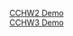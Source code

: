 [CCHW2 Demo](https://drive.google.com/file/d/1aOtYXBdal7HHU4VzDzQskR-OKV43HOKF/view?usp=share_link) \
[CCHW3 Demo](https://drive.google.com/file/d/1V1ibdOYRvbInlzkzsxV3GA8lz6N1RPjB/view?usp=share_link)
